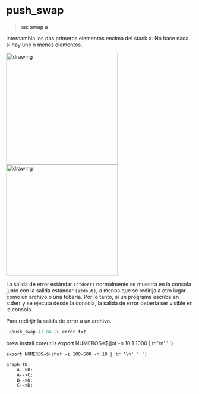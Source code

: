 # push_swap

> **sa: swap a**

 Intercambia los dos primeros elementos encima del stack a. No hace nada si hay uno o menos elementos.

<img src="https://github.com/nach131/push_swap/blob/Two-Struct/img/sa__swap_a.png" alt="drawing" width="300"/>

<img src="https://github.com/nach131/push_swap/blob/Two-Struct/img/push_swap/sa__swap_a.png" alt="drawing" width="300"/>


La salida de error estándar `(stderr)` normalmente se muestra en la consola junto con la salida estándar `(stdout)`, a menos que se redirija a otro lugar como un archivo o una tubería. Por lo tanto, si un programa escribe en stderr y se ejecuta desde la consola, la salida de error debería ser visible en la consola.

Para redirijir la salida de error a un archivo.

```c
./push_swap 42 84 2> error.txt
```


brew install coreutils
	export NUMEROS=$(jot -n 10 1 1000 | tr '\n' ' ')


	export NUMEROS=$(shuf -i 100-500 -n 10 | tr '\n' ' ')



```mermaid
graph TD;
    A-->B;
    A-->C;
    B-->D;
    C-->D;
```
